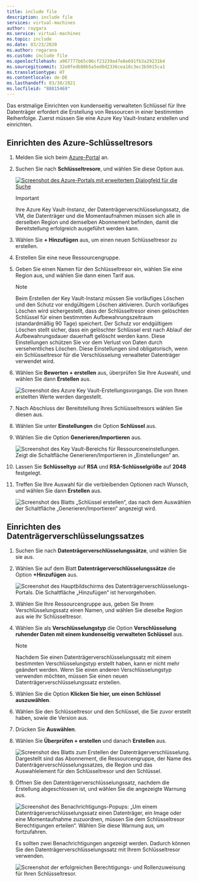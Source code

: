 ```yaml
---
title: include file
description: include file
services: virtual-machines
author: roygara
ms.service: virtual-machines
ms.topic: include
ms.date: 03/23/2020
ms.author: rogarana
ms.custom: include file
ms.openlocfilehash: a967777b65c06cf23239a47e8e691fb3a29231b4
ms.sourcegitcommit: 32e0fedb80b5a5ed0d2336cea18c3ec3b5015ca1
ms.translationtype: HT
ms.contentlocale: de-DE
ms.lasthandoff: 03/30/2021
ms.locfileid: "88815469"
---
```

Das erstmalige Einrichten von kundenseitig verwalteten Schlüssel für Ihre Datenträger erfordert die Erstellung von Ressourcen in einer bestimmten Reihenfolge. Zuerst müssen Sie eine Azure Key Vault-Instanz erstellen und einrichten.

## <a name="set-up-your-azure-key-vault"></a>Einrichten des Azure-Schlüsseltresors

1. Melden Sie sich beim [Azure-Portal](https://aka.ms/diskencryptionupdates) an.
1. Suchen Sie nach **Schlüsseltresore**, und wählen Sie diese Option aus.

    [![Screenshot des Azure-Portals mit erweitertem Dialogfeld für die Suche](./media/virtual-machines-disk-encryption-portal/server-side-encryption-key-vault-portal-search.png)](./media/virtual-machines-disk-encryption-portal/sever-side-encryption-key-vault-portal-search-expanded.png#lightbox)

    > [!IMPORTANT]
    > Ihre Azure Key Vault-Instanz, der Datenträgerverschlüsselungssatz, die VM, die Datenträger und die Momentaufnahmen müssen sich alle in derselben Region und demselben Abonnement befinden, damit die Bereitstellung erfolgreich ausgeführt werden kann.

1. Wählen Sie **+ Hinzufügen** aus, um einen neuen Schlüsseltresor zu erstellen.
1. Erstellen Sie eine neue Ressourcengruppe.
1. Geben Sie einen Namen für den Schlüsseltresor ein, wählen Sie eine Region aus, und wählen Sie dann einen Tarif aus.

    > [!NOTE]
    > Beim Erstellen der Key Vault-Instanz müssen Sie vorläufiges Löschen und den Schutz vor endgültigem Löschen aktivieren. Durch vorläufiges Löschen wird sichergestellt, dass der Schlüsseltresor einen gelöschten Schlüssel für einen bestimmten Aufbewahrungszeitraum (standardmäßig 90 Tage) speichert. Der Schutz vor endgültigem Löschen stellt sicher, dass ein gelöschter Schlüssel erst nach Ablauf der Aufbewahrungsdauer dauerhaft gelöscht werden kann. Diese Einstellungen schützen Sie vor dem Verlust von Daten durch versehentliches Löschen. Diese Einstellungen sind obligatorisch, wenn ein Schlüsseltresor für die Verschlüsselung verwalteter Datenträger verwendet wird.

1. Wählen Sie **Bewerten + erstellen** aus, überprüfen Sie Ihre Auswahl, und wählen Sie dann **Erstellen** aus.

    ![Screenshot des Azure Key Vault-Erstellungsvorgangs. Die von Ihnen erstellten Werte werden dargestellt.](./media/virtual-machines-disk-encryption-portal/server-side-encryption-create-a-key-vault.png)

1. Nach Abschluss der Bereitstellung Ihres Schlüsseltresors wählen Sie diesen aus.
1. Wählen Sie unter **Einstellungen** die Option **Schlüssel** aus.
1. Wählen Sie die Option **Generieren/Importieren** aus.

    ![Screenshot des Key Vault-Bereichs für Ressourceneinstellungen. Zeigt die Schaltfläche Generieren/Importieren in „Einstellungen“ an.](./media/virtual-machines-disk-encryption-portal/sever-side-encryption-key-vault-generate-settings.png)

1. Lassen Sie **Schlüsseltyp** auf **RSA** und **RSA-Schlüsselgröße** auf **2048** festgelegt.
1. Treffen Sie Ihre Auswahl für die verbleibenden Optionen nach Wunsch, und wählen Sie dann **Erstellen** aus.

    ![Screenshot des Blatts „Schlüssel erstellen“, das nach dem Auswählen der Schaltfläche „Generieren/Importieren“ angezeigt wird.](./media/virtual-machines-disk-encryption-portal/server-side-encryption-create-a-key-generate.png)

## <a name="set-up-your-disk-encryption-set"></a>Einrichten des Datenträgerverschlüsselungssatzes

1. Suchen Sie nach **Datenträgerverschlüsselungssätze**, und wählen Sie sie aus.
1. Wählen Sie auf dem Blatt **Datenträgerverschlüsselungssätze** die Option **+Hinzufügen** aus.

    ![Screenshot des Hauptbildschirms des Datenträgerverschlüsselungs-Portals. Die Schaltfläche „Hinzufügen“ ist hervorgehoben.](./media/virtual-machines-disk-encryption-portal/sever-side-encryption-create-disk-encryption-set.png)

1. Wählen Sie Ihre Ressourcengruppe aus, geben Sie Ihrem Verschlüsselungssatz einen Namen, und wählen Sie dieselbe Region aus wie Ihr Schlüsseltresor.
1. Wählen Sie als **Verschlüsselungstyp** die Option **Verschlüsselung ruhender Daten mit einem kundenseitig verwalteten Schlüssel** aus.

    > [!NOTE]
    > Nachdem Sie einen Datenträgerverschlüsselungssatz mit einem bestimmten Verschlüsselungstyp erstellt haben, kann er nicht mehr geändert werden. Wenn Sie einen anderen Verschlüsselungstyp verwenden möchten, müssen Sie einen neuen Datenträgerverschlüsselungssatz erstellen.

1. Wählen Sie die Option **Klicken Sie hier, um einen Schlüssel auszuwählen**.
1. Wählen Sie den Schlüsseltresor und den Schlüssel, die Sie zuvor erstellt haben, sowie die Version aus.
1. Drücken Sie **Auswählen**.
1. Wählen Sie **Überprüfen + erstellen** und danach **Erstellen** aus.

    ![Screenshot des Blatts zum Erstellen der Datenträgerverschlüsselung. Dargestellt sind das Abonnement, die Ressourcengruppe, der Name des Datenträgerverschlüsselungssatzes, die Region und das Auswahlelement für den Schlüsseltresor und den Schlüssel.](./media/virtual-machines-disk-encryption-portal/server-side-encryption-disk-set-blade.png)

1. Öffnen Sie den Datenträgerverschlüsselungssatz, nachdem die Erstellung abgeschlossen ist, und wählen Sie die angezeigte Warnung aus.

    ![Screenshot des Benachrichtigungs-Popups: „Um einem Datenträgerverschlüsselungssatz einen Datenträger, ein Image oder eine Momentaufnahme zuzuordnen, müssen Sie dem Schlüsseltresor Berechtigungen erteilen“. Wählen Sie diese Warnung aus, um fortzufahren.](./media/virtual-machines-disk-encryption-portal/server-side-encryption-disk-encryption-set-alert-fix.png)

    Es sollten zwei Benachrichtigungen angezeigt werden. Dadurch können Sie den Datenträgerverschlüsselungssatz mit Ihrem Schlüsseltresor verwenden.

    ![Screenshot der erfolgreichen Berechtigungs- und Rollenzuweisung für Ihren Schlüsseltresor.](./media/virtual-machines-disk-encryption-portal/disk-encryption-notification-success.png)